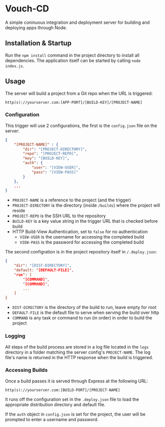# Vouch-CD

A simple coninuous integration and deployment server for building and deploying apps through Node.

## Installation & Startup

Run the `npm install` command in the project directory to install all dependencies. The application 
itself can be started by calling `node index.js`.

## Usage

The server will build a project from a Git repo when the URL is triggered:

```
http(s)://yourserver.com:[APP-PORT]/[BUILD-KEY]/[PROJECT-NAME]
```

### Configuration

This trigger will use 2 configurations, the first is the `config.json` file on the server:

```json
{
    "[PROJECT-NAME]" : {
        "dir": "[PROJECT-DIRECTORY]",
        "repo": "[PROJECT-REPO]",
        "key": "[BUILD-KEY]",
        "auth": {
            "user": "[VIEW-USER]",
            "pass": "[VIEW-PASS]"
        }
    },
    ...
}
```

* `PROJECT-NAME` is a reference to the project (and the trigger)
* `PROJECT-DIRECTORY` is the directory (inside `/builds`) where the project will reside
* `PROJECT-REPO` is the SSH URL to the repository
* `BUILD-KEY` is a key value string in the trigger URL that is checked before build
* HTTP Build-View Authentication, set to `false` for no authentication
    * `VIEW-USER` is the username for accessing the completed build
    * `VIEW-PASS` is the password for accessing the completed build

The second configration is in the project repository itself in `/.deploy.json`:

```json
{
    "dir": "[DIST-DIRECTORY]",
    "default: "[DEFAULT-FILE]",
    "run": [
        "[COMMAND]",
        "[COMMAND]",
        ...
    ]
}
```

* `DIST-DIRECTORY` is the directory of the build to run, leave empty for root
* `DEFAULT-FILE` is the default file to serve when serving the build over http
* `COMMAND` is any task or command to run (in order) in order to build the project

### Logging

All steps of the build process are stored in a log file located in the `logs` directory 
in a folder matching the server config's `PROJECT-NAME`. The log file's name is returned 
in the HTTP response when the build is triggered.

### Accessing Builds

Once a build passes it is served through Express at the following URL:

```
http(s)://yourserver.com:[BUILD-PORT]/[PROJECT-NAME]
```

It runs off the configuration set in the `.deploy.json` file to load the appropriate distribution 
directory and default file.

If the `auth` object in `config.json` is set for the project, the user will be prompted to enter a username and password.

